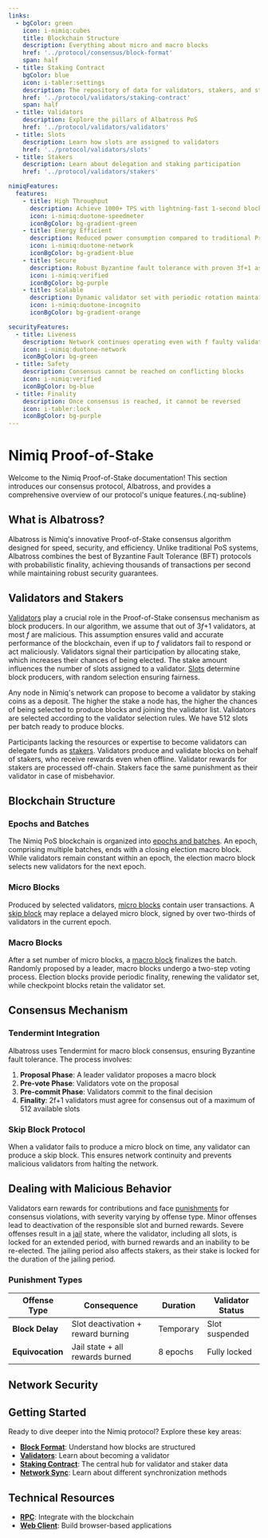 ```yaml
---
links:
  - bgColor: green
    icon: i-nimiq:cubes
    title: Blockchain Structure
    description: Everything about micro and macro blocks
    href: '../protocol/consensus/block-format'
    span: half
  - title: Staking Contract
    bgColor: blue
    icon: i-tabler:settings
    description: The repository of data for validators, stakers, and staking
    href: '../protocol/validators/staking-contract'
    span: half
  - title: Validators
    description: Explore the pillars of Albatross PoS
    href: '../protocol/validators/validators'
  - title: Slots
    description: Learn how slots are assigned to validators
    href: '../protocol/validators/slots'
  - title: Stakers
    description: Learn about delegation and staking participation
    href: '../protocol/validators/stakers'

nimiqFeatures:
  features:
    - title: High Throughput
      description: Achieve 1000+ TPS with lightning-fast 1-second block separation for optimal performance
      icon: i-nimiq:duotone-speedmeter
      iconBgColor: bg-gradient-green
    - title: Energy Efficient
      description: Reduced power consumption compared to traditional Proof-of-Work blockchain systems
      icon: i-nimiq:duotone-network
      iconBgColor: bg-gradient-blue
    - title: Secure
      description: Robust Byzantine fault tolerance with proven 3f+1 assumption for maximum security
      icon: i-nimiq:verified
      iconBgColor: bg-purple
    - title: Scalable
      description: Dynamic validator set with periodic rotation maintains active validator participation
      icon: i-nimiq:duotone-incognito
      iconBgColor: bg-gradient-orange

securityFeatures:
  - title: Liveness
    description: Network continues operating even with f faulty validators
    icon: i-nimiq:duotone-network
    iconBgColor: bg-green
  - title: Safety
    description: Consensus cannot be reached on conflicting blocks
    icon: i-nimiq:verified
    iconBgColor: bg-blue
  - title: Finality
    description: Once consensus is reached, it cannot be reversed
    icon: i-tabler:lock
    iconBgColor: bg-purple
---
```


# Nimiq Proof-of-Stake

Welcome to the Nimiq Proof-of-Stake documentation! This section introduces our consensus protocol, Albatross, and provides a comprehensive overview of our protocol's unique features.{.nq-subline}

<NqGrid f-my-xl :cards="$frontmatter.links"  />

## What is Albatross?

Albatross is Nimiq's innovative Proof-of-Stake consensus algorithm designed for speed, security, and efficiency. Unlike traditional PoS systems, Albatross combines the best of Byzantine Fault Tolerance (BFT) protocols with probabilistic finality, achieving thousands of transactions per second while maintaining robust security guarantees.

<NimiqFeatures bg-neutral-0 v-bind="$frontmatter.nimiqFeatures" />

## Validators and Stakers

[Validators](/protocol/validators/validators) play a crucial role in the Proof-of-Stake consensus mechanism as block producers. In our algorithm, we assume that out of 3*f*+1 validators, at most *f* are malicious. This assumption ensures valid and accurate performance of the blockchain, even if up to *f* validators fail to respond or act maliciously. Validators signal their participation by allocating stake, which increases their chances of being elected. The stake amount influences the number of slots assigned to a validator. [Slots](/protocol/validators/slots) determine block producers, with random selection ensuring fairness.

Any node in Nimiq's network can propose to become a validator by staking coins as a deposit. The higher the stake a node has, the higher the chances of being selected to produce blocks and joining the validator list. Validators are selected according to the validator selection rules. We have 512 slots per batch ready to produce blocks.

Participants lacking the resources or expertise to become validators can delegate funds as [stakers](/protocol/validators/stakers). Validators produce and validate blocks on behalf of stakers, who receive rewards even when offline. Validator rewards for stakers are processed off-chain. Stakers face the same punishment as their validator in case of misbehavior.

## Blockchain Structure

### Epochs and Batches

The Nimiq PoS blockchain is organized into [epochs and batches](/protocol/consensus/block-format#blockchain-format). An epoch, comprising multiple batches, ends with a closing election macro block. While validators remain constant within an epoch, the election macro block selects new validators for the next epoch.

### Micro Blocks

Produced by selected validators, [micro blocks](/protocol/consensus/block-format#micro-blocks) contain user transactions. A [skip block](validators/skip-blocks) may replace a delayed micro block, signed by over two-thirds of validators in the current epoch.

### Macro Blocks

After a set number of micro blocks, a [macro block](/protocol/consensus/block-format#macro-blocks) finalizes the batch. Randomly proposed by a leader, macro blocks undergo a two-step voting process. Election blocks provide periodic finality, renewing the validator set, while checkpoint blocks retain the validator set.

## Consensus Mechanism

### Tendermint Integration

Albatross uses Tendermint for macro block consensus, ensuring Byzantine fault tolerance. The process involves:

1. **Proposal Phase**: A leader validator proposes a macro block
2. **Pre-vote Phase**: Validators vote on the proposal
3. **Pre-commit Phase**: Validators commit to the final decision
4. **Finality**: 2f+1 validators must agree for consensus out of a maximum of 512 available slots

### Skip Block Protocol

When a validator fails to produce a micro block on time, any validator can produce a skip block. This ensures network continuity and prevents malicious validators from halting the network.

## Dealing with Malicious Behavior

Validators earn rewards for contributions and face [punishments](/protocol/consensus/punishments) for consensus violations, with severity varying by offense type. Minor offenses lead to deactivation of the responsible slot and burned rewards. Severe offenses result in a [jail](/protocol/consensus/punishments#jail) state, where the validator, including all slots, is locked for an extended period, with burned rewards and an inability to be re-elected. The jailing period also affects stakers, as their stake is locked for the duration of the jailing period.

### Punishment Types

| Offense Type | Consequence | Duration | Validator Status |
|----------------|-------------|----------|------------------|
| **Block Delay** | Slot deactivation + reward burning | Temporary | Slot suspended |
| **Equivocation** | Jail state + all rewards burned | 8 epochs | Fully locked |

## Network Security

<NimiqFeatures :features="$frontmatter.securityFeatures" />

## Getting Started

Ready to dive deeper into the Nimiq protocol? Explore these key areas:

- **[Block Format](/protocol/consensus/block-format)**: Understand how blocks are structured
- **[Validators](/protocol/validators/validators)**: Learn about becoming a validator
- **[Staking Contract](/protocol/validators/staking-contract)**: The central hub for validator and staker data
- **[Network Sync](/protocol/node-sync/)**: Learn about different synchronization methods

## Technical Resources

- **[RPC](/rpc-client/index)**: Integrate with the blockchain
- **[Web Client](/web-client/index)**: Build browser-based applications
